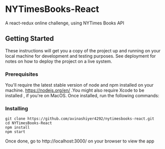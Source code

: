 # NYTimesBooks-React
A react-redux online challenge, using NYTimes Books API

## Getting Started

These instructions will get you a copy of the project up and running on your local machine for development and testing purposes. See deployment for notes on how to deploy the project on a live system.

### Prerequisites

You'll require the latest stable version of node and npm installed on your machine. https://nodejs.org/en/ .You might also require Xcode to be installed , if you're on MacOS.
Once installed, run the following commands:

### Installing
```
git clone https://github.com/avinashiyer4292/nytimesbooks-react.git
cd NYTimesBooks-React
npm install
npm start
```
Once done, go to http://localhost:3000/ on your browser to view the app
